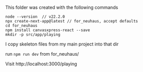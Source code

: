 This folder was created with the following commands

```
node --version  // v22.2.0
npx create-next-app@latest // for_neuhaus, accept defaults
cd for_neuhaus
npm install canvasxpress-react --save
mkdir -p src/app/playing
```

I copy skeleton files from my main project into that dir

run `npm run dev` from for_neuhaus/

Visit
http://localhost:3000/playing


